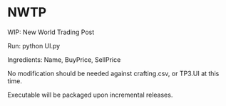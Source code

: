 # NWTP
WIP: New World Trading Post

Run: 
python UI.py

Ingredients:
Name, BuyPrice, SellPrice

No modification should be needed against crafting.csv, or TP3.UI at this time.

Executable will be packaged upon incremental releases.
